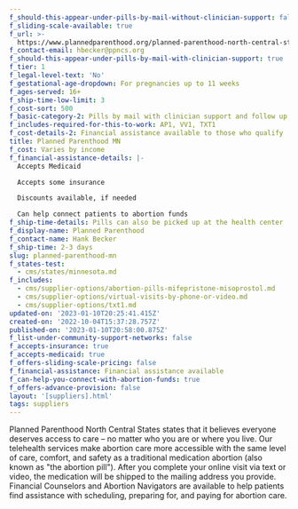 ```yaml
---
f_should-this-appear-under-pills-by-mail-without-clinician-support: false
f_sliding-scale-available: true
f_url: >-
  https://www.plannedparenthood.org/planned-parenthood-north-central-states/campaigns/abortion-care
f_contact-email: hbecker@ppncs.org
f_should-this-appear-under-pills-by-mail-with-clinician-support: true
f_tier: 1
f_legal-level-text: 'No'
f_gestational-age-dropdown: For pregnancies up to 11 weeks
f_ages-served: 16+
f_ship-time-low-limit: 3
f_cost-sort: 500
f_basic-category-2: Pills by mail with clinician support and follow up services
f_includes-required-for-this-to-work: AP1, VV1, TXT1
f_cost-details-2: Financial assistance available to those who qualify
title: Planned Parenthood MN
f_cost: Varies by income
f_financial-assistance-details: |-
  Accepts Medicaid

  Accepts some insurance

  Discounts available, if needed

  Can help connect patients to abortion funds
f_ship-time-details: Pills can also be picked up at the health center
f_display-name: Planned Parenthood
f_contact-name: Hank Becker
f_ship-time: 2-3 days
slug: planned-parenthood-mn
f_states-test:
  - cms/states/minnesota.md
f_includes:
  - cms/supplier-options/abortion-pills-mifepristone-misoprostol.md
  - cms/supplier-options/virtual-visits-by-phone-or-video.md
  - cms/supplier-options/txt1.md
updated-on: '2023-01-10T20:25:41.415Z'
created-on: '2022-10-04T15:37:28.757Z'
published-on: '2023-01-10T20:58:00.875Z'
f_list-under-community-support-networks: false
f_accepts-insurance: true
f_accepts-medicaid: true
f_offers-sliding-scale-pricing: false
f_financial-assistance: Financial assistance available
f_can-help-you-connect-with-abortion-funds: true
f_offers-advance-provision: false
layout: '[suppliers].html'
tags: suppliers
---
```


Planned Parenthood North Central States states that it believes everyone deserves access to care – no matter who you are or where you live. Our telehealth services make abortion care more accessible with the same level of care, comfort, and safety as a traditional medication abortion (also known as "the abortion pill"). After you complete your online visit via text or video, the medication will be shipped to the mailing address you provide. Financial Counselors and Abortion Navigators are available to help patients find assistance with scheduling, preparing for, and paying for abortion care.

  

‍

